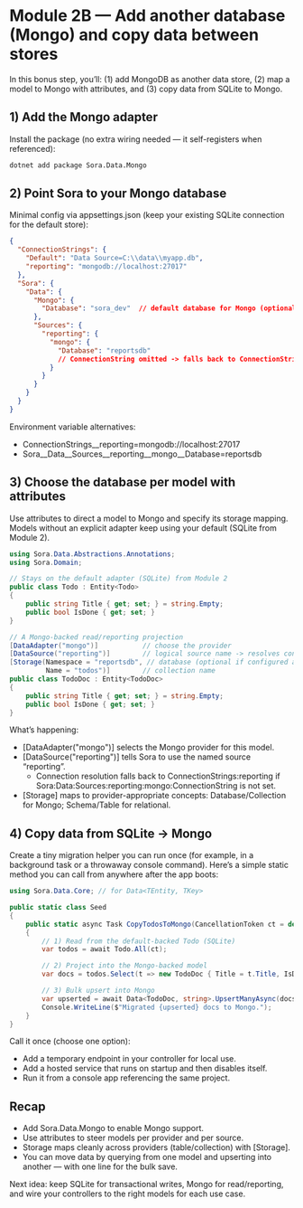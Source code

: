 # Module 2B — Add another database (Mongo) and copy data between stores

In this bonus step, you’ll: (1) add MongoDB as another data store, (2) map a model to Mongo with attributes, and (3) copy data from SQLite to Mongo.

## 1) Add the Mongo adapter

Install the package (no extra wiring needed — it self-registers when referenced):

```bash
dotnet add package Sora.Data.Mongo
```

## 2) Point Sora to your Mongo database

Minimal config via appsettings.json (keep your existing SQLite connection for the default store):

```json
{
  "ConnectionStrings": {
    "Default": "Data Source=C:\\data\\myapp.db",
    "reporting": "mongodb://localhost:27017"
  },
  "Sora": {
    "Data": {
      "Mongo": {
        "Database": "sora_dev"  // default database for Mongo (optional)
      },
      "Sources": {
        "reporting": {
          "mongo": {
            "Database": "reportsdb"
            // ConnectionString omitted -> falls back to ConnectionStrings:reporting
          }
        }
      }
    }
  }
}
```

Environment variable alternatives:

- ConnectionStrings__reporting=mongodb://localhost:27017
- Sora__Data__Sources__reporting__mongo__Database=reportsdb

## 3) Choose the database per model with attributes

Use attributes to direct a model to Mongo and specify its storage mapping. Models without an explicit adapter keep using your default (SQLite from Module 2).

```csharp
using Sora.Data.Abstractions.Annotations;
using Sora.Domain;

// Stays on the default adapter (SQLite) from Module 2
public class Todo : Entity<Todo>
{
    public string Title { get; set; } = string.Empty;
    public bool IsDone { get; set; }
}

// A Mongo-backed read/reporting projection
[DataAdapter("mongo")]           // choose the provider
[DataSource("reporting")]        // logical source name -> resolves connection by convention
[Storage(Namespace = "reportsdb", // database (optional if configured at Sora:Data:Mongo:Database)
         Name = "todos")]        // collection name
public class TodoDoc : Entity<TodoDoc>
{
    public string Title { get; set; } = string.Empty;
    public bool IsDone { get; set; }
}
```

What’s happening:

- [DataAdapter("mongo")] selects the Mongo provider for this model.
- [DataSource("reporting")] tells Sora to use the named source “reporting”.
  - Connection resolution falls back to ConnectionStrings:reporting if Sora:Data:Sources:reporting:mongo:ConnectionString is not set.
- [Storage] maps to provider-appropriate concepts: Database/Collection for Mongo; Schema/Table for relational.

## 4) Copy data from SQLite -> Mongo

Create a tiny migration helper you can run once (for example, in a background task or a throwaway console command). Here’s a simple static method you can call from anywhere after the app boots:

```csharp
using Sora.Data.Core; // for Data<TEntity, TKey>

public static class Seed
{
    public static async Task CopyTodosToMongo(CancellationToken ct = default)
    {
        // 1) Read from the default-backed Todo (SQLite)
        var todos = await Todo.All(ct);

        // 2) Project into the Mongo-backed model
        var docs = todos.Select(t => new TodoDoc { Title = t.Title, IsDone = t.IsDone });

        // 3) Bulk upsert into Mongo
        var upserted = await Data<TodoDoc, string>.UpsertManyAsync(docs, ct);
        Console.WriteLine($"Migrated {upserted} docs to Mongo.");
    }
}
```

Call it once (choose one option):

- Add a temporary endpoint in your controller for local use.
- Add a hosted service that runs on startup and then disables itself.
- Run it from a console app referencing the same project.

## Recap

- Add Sora.Data.Mongo to enable Mongo support.
- Use attributes to steer models per provider and per source.
- Storage maps cleanly across providers (table/collection) with [Storage].
- You can move data by querying from one model and upserting into another — with one line for the bulk save.

Next idea: keep SQLite for transactional writes, Mongo for read/reporting, and wire your controllers to the right models for each use case.
